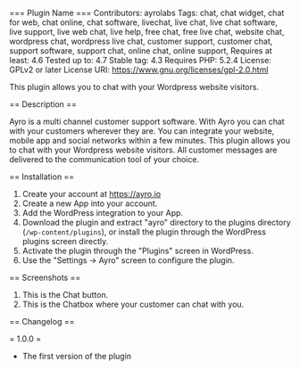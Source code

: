 === Plugin Name ===
Contributors: ayrolabs
Tags: chat, chat widget, chat for web, chat online, chat software, livechat, live chat, live chat software, live support, live web chat, live help, free chat, free live chat, website chat, wordpress chat, wordpress live chat, customer support, customer chat, support software, support chat, online chat, online support,
Requires at least: 4.6
Tested up to: 4.7
Stable tag: 4.3
Requires PHP: 5.2.4
License: GPLv2 or later
License URI: https://www.gnu.org/licenses/gpl-2.0.html

This plugin allows you to chat with your Wordpress website visitors.

== Description ==

Ayro is a multi channel customer support software. With Ayro you can chat with your customers wherever they are. You can integrate your website, mobile app and social networks within a few minutes.
This plugin allows you to chat with your Wordpress website visitors. All customer messages are delivered to the communication tool of your choice.

== Installation ==

1. Create your account at https://ayro.io
2. Create a new App into your account.
3. Add the WordPress integration to your App.
4. Download the plugin and extract "ayro" directory to the plugins directory (`/wp-content/plugins`), or install the plugin through the WordPress plugins screen directly.
5. Activate the plugin through the "Plugins" screen in WordPress.
6. Use the "Settings -> Ayro" screen to configure the plugin.

== Screenshots ==

1. This is the Chat button.
2. This is the Chatbox where your customer can chat with you.

== Changelog ==

= 1.0.0 =
* The first version of the plugin
